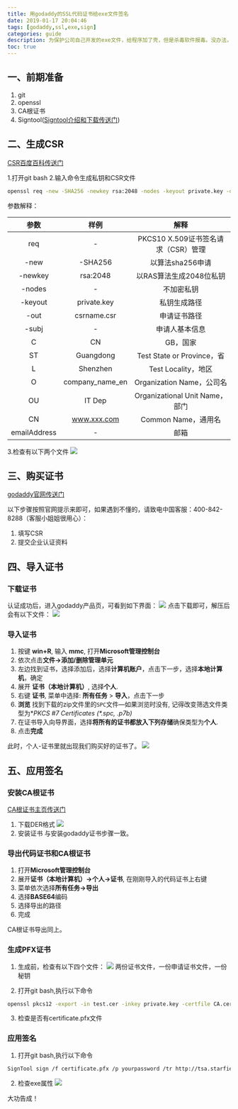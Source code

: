 ```yaml
---
title: 用godaddy的SSL代码证书给exe文件签名
date: 2019-01-17 20:04:46
tags: [godaddy,ssl,exe,sign]
categories: guide
description: 为保护公司自己开发的exe文件，给程序加了壳，但是杀毒软件报毒。没办法，去godady买了SSL代码证书给exe签名。以下是签名不完全指南，以作备忘。
toc: true
---
```


<!-- more -->

## 一、前期准备
1. git
2. openssl
3. CA根证书
4. Signtool([Signtool介绍和下载传送门](https://docs.microsoft.com/en-us/windows/desktop/seccrypto/signtool "Signtool安装传送门"))

## 二、生成CSR
[CSR百度百科传送门](https://baike.baidu.com/item/CSR/5195886 "CSR")

1.打开git bash
2.输入命令生成私钥和CSR文件
```bash
openssl req -new -SHA256 -newkey rsa:2048 -nodes -keyout private.key -out csrname.csr -subj "/C=CN/ST=Guangdong/L=Shenzhen/O='company_name_en'/OU=IT Dept/CN=domain"
```
参数解释：

| 参数 |  样例 | 解释 |
|:------------:|:------------:|:------------:|
| req | - | PKCS10 X.509证书签名请求（CSR）管理 |
| -new | -SHA256 | 以算法sha256申请 |
| -newkey | rsa:2048 | 以RAS算法生成2048位私钥 |
|-nodes|-|不加密私钥|
|-keyout|private.key|私钥生成路径|
|-out|csrname.csr|申请证书路径|
|-subj| - | 申请人基本信息 |
|C| CN |GB，国家|
|ST| Guangdong |Test State or Province，省|
|L| Shenzhen | Test Locality，地区|
|O| company_name_en | Organization Name，公司名 |
|OU| IT Dep | Organizational Unit Name，部门|
|CN| www.xxx.com | Common Name，通用名 |
|emailAddress|-|邮箱||

3.检查有以下两个文件
![](use_godday_code_ssl/d907d07e-bbf9-47f8-9cc7-158a93319b20.png)

## 三、购买证书
[godaddy官网传送门](https://sg.godaddy.com/zh/offers/domains/godaddy-b/cnfos "godaddy官网传送门")

以下步骤按照官网提示来即可，如果遇到不懂的，请致电中国客服：400-842-8288（客服小姐姐很用心）：

1. 填写CSR
2. 提交企业认证资料

## 四、导入证书
### 下载证书
认证成功后，进入godaddy产品页，可看到如下界面：
![](use_godday_code_ssl/b6a10e89-c556-4fef-8db0-518386642f77.png)
点击下载即可，解压后会有以下文件：
![](use_godday_code_ssl/9768df5f-8fbb-4ea6-8816-05da9cd5ed99.png)

### 导入证书
1. 按键 **win+R**, 输入 **mmc**, 打开**Microsoft管理控制台**
2. 依次点击**文件->添加/删除管理单元**
3. 左边找到证书，选择添加后，选择**计算机账户**，点击下一步，选择**本地计算机**，确定
4.  展开 **证书（本地计算机）**, 选择**个人**.
5.  右键 **证书**, 菜单中选择: **所有任务** > **导入**，点击下一步
6.  **浏览** 找到下载的zip文件里的`SPC`文件—如果浏览时没有, 记得改变筛选文件类型为**PKCS #7 Certificates (*.spc, *.p7b)**
7.  在证书导入向导界面，选择**将所有的证书都放入下列存储**确保类型为**个人**.
8.  点击**完成**

此时，个人-证书里就出现我们购买好的证书了。
![](use_godday_code_ssl/3f310209-9a59-4ca8-af62-29aa046d601b.png)

## 五、应用签名
### 安装CA根证书
[CA根证书主页传送门](http://www.cacert.org/index.php?id=3 "CA根证书主页传送门")
1. 下载DER格式
![](use_godday_code_ssl/4c529a06-bbe7-42e1-8ed4-fd182e76a4b4.png)
2. 安装证书
与安装godaddy证书步骤一致。

### 导出代码证书和CA根证书
1. 打开**Microsoft管理控制台**
2. 展开**证书（本地计算机）->个人->证书**, 在刚刚导入的代码证书上右键
3. 菜单依次选择**所有任务->导出**
4. 选择**BASE64**编码
5. 选择导出的路径
6. 完成

CA根证书导出同上。

### 生成PFX证书
1. 生成前，检查有以下四个文件：
![](use_godday_code_ssl/5802b0ce-f0d8-4b53-b32c-b0ff0dc8d9fd.png)
两份证书文件，一份申请证书文件，一份秘钥

2. 打开git bash,执行以下命令
```bash
openssl pkcs12 -export -in test.cer -inkey private.key -certfile CA.cer -passout pass:yourpassword -out certificate.pfx
```

3. 检查是否有certificate.pfx文件

### 应用签名
1. 打开git bash,执行以下命令
```bash
SignTool sign /f certificate.pfx /p yourpassword /tr http://tsa.starfieldtech.com /td SHA256 your_exe.exe
```

2. 检查exe属性
![](use_godday_code_ssl/79034f40-ed2e-4939-9601-a065908a55c2.png)

大功告成！
